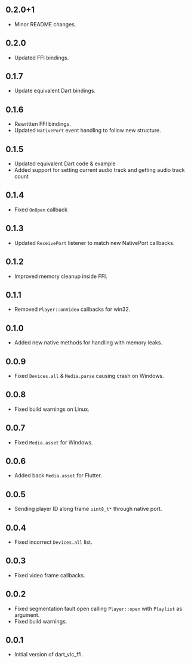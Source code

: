 ## 0.2.0+1

- Minor README changes.

## 0.2.0

- Updated FFI bindings.

## 0.1.7

- Update equivalent Dart bindings.

## 0.1.6

- Rewritten FFI bindings.
- Updated `NativePort` event handling to follow new structure.

## 0.1.5

- Updated equivalent Dart code & example
- Added support for setting current audio track and getting audio track count

## 0.1.4

- Fixed `OnOpen` callback

## 0.1.3

- Updated `ReceivePort` listener to match new NativePort callbacks.

## 0.1.2

- Improved memory cleanup inside FFI.

## 0.1.1

- Removed `Player::onVideo` callbacks for win32.

## 0.1.0

- Added new native methods for handling with memory leaks.

## 0.0.9

- Fixed `Devices.all` & `Media.parse` causing crash on Windows.

## 0.0.8

- Fixed build warnings on Linux.

## 0.0.7

- Fixed `Media.asset` for Windows.

## 0.0.6

- Added back `Media.asset` for Flutter.

## 0.0.5

- Sending player ID along frame `uint8_t*` through native port.

## 0.0.4

- Fixed incorrect `Devices.all` list.

## 0.0.3

- Fixed video frame callbacks.

## 0.0.2

- Fixed segmentation fault open calling `Player::open` with `Playlist` as argument.
- Fixed build warnings.

## 0.0.1

- Initial version of dart_vlc_ffi.
